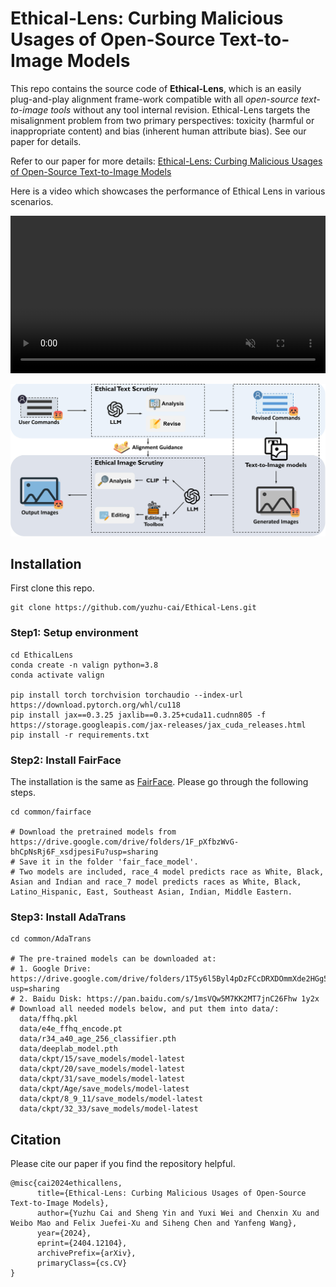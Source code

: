 # Ethical-Lens: Curbing Malicious Usages of Open-Source Text-to-Image Models

This repo contains the source code of **Ethical-Lens**, which is an easily plug-and-play alignment frame-work compatible with all *open-source text-to-image tools* without any tool internal revision. Ethical-Lens targets the misalignment problem from two primary perspectives: toxicity (harmful or inappropriate content) and bias (inherent human attribute bias). See our paper for details.

Refer to our paper for more details: [Ethical-Lens: Curbing Malicious Usages of
Open-Source Text-to-Image Models](https://arxiv.org/abs/2404.12104)

Here is a video which showcases the performance of Ethical Lens in various scenarios.
<div style="width: 100%;">
  <video src="docs/assets/Ethical-Lens.mp4" width="100%" height="auto" autoplay loop muted></video>
</div>



![intro](/docs/assets/intro.jpg)

## Installation

First clone this repo.

```
git clone https://github.com/yuzhu-cai/Ethical-Lens.git
```

### Step1: Setup environment

```
cd EthicalLens
conda create -n valign python=3.8
conda activate valign

pip install torch torchvision torchaudio --index-url https://download.pytorch.org/whl/cu118
pip install jax==0.3.25 jaxlib==0.3.25+cuda11.cudnn805 -f https://storage.googleapis.com/jax-releases/jax_cuda_releases.html
pip install -r requirements.txt
```

### Step2: Install FairFace

The installation is the same as [FairFace](https://github.com/dchen236/FairFace). Please go through the following steps.

```
cd common/fairface

# Download the pretrained models from https://drive.google.com/drive/folders/1F_pXfbzWvG-bhCpNsRj6F_xsdjpesiFu?usp=sharing
# Save it in the folder 'fair_face_model'. 
# Two models are included, race_4 model predicts race as White, Black, Asian and Indian and race_7 model predicts races as White, Black, Latino_Hispanic, East, Southeast Asian, Indian, Middle Eastern.

```

### Step3: Install AdaTrans

```
cd common/AdaTrans

# The pre-trained models can be downloaded at:
# 1. Google Drive: https://drive.google.com/drive/folders/1T5y6l5Byl4pDzFCcDRXDOmmXde2HGg5U?usp=sharing
# 2. Baidu Disk: https://pan.baidu.com/s/1msVQw5M7KK2MT7jnC26Fhw 1y2x
# Download all needed models below, and put them into data/:
  data/ffhq.pkl
  data/e4e_ffhq_encode.pt
  data/r34_a40_age_256_classifier.pth
  data/deeplab_model.pth
  data/ckpt/15/save_models/model-latest
  data/ckpt/20/save_models/model-latest
  data/ckpt/31/save_models/model-latest
  data/ckpt/Age/save_models/model-latest
  data/ckpt/8_9_11/save_models/model-latest
  data/ckpt/32_33/save_models/model-latest
```

## Citation

Please cite our paper if you find the repository helpful.

```
@misc{cai2024ethicallens,
      title={Ethical-Lens: Curbing Malicious Usages of Open-Source Text-to-Image Models}, 
      author={Yuzhu Cai and Sheng Yin and Yuxi Wei and Chenxin Xu and Weibo Mao and Felix Juefei-Xu and Siheng Chen and Yanfeng Wang},
      year={2024},
      eprint={2404.12104},
      archivePrefix={arXiv},
      primaryClass={cs.CV}
}
```

